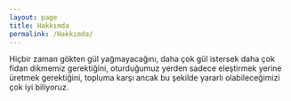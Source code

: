 ```yaml
---
layout: page
title: Hakkımda
permalink: /Hakkımda/
---
```


Hiçbir zaman gökten gül yağmayacağını, daha çok gül istersek daha çok fidan dikmemiz gerektiğini, oturduğumuz yerden sadece eleştirmek yerine üretmek gerektiğini, topluma karşı ancak bu şekilde yararlı olabileceğimizi çok iyi biliyoruz.




